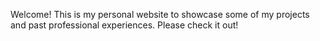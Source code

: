 Welcome! This is my personal website to showcase some of my projects and past professional experiences. Please check it out!

